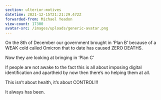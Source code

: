 ```yaml
---
section: ulterior-motives
datetime: 2021-12-15T21:21:29.472Z
forwarded-from: Michael Yeadon
view-count: 17300
avatar-src: /images/uploads/generic-avatar.png
---
```

On the 8th of December our government brought in ‘Plan B’ because of a WEAK cold called Omicron that to date has caused ZERO DEATHS.

Now they are looking at bringing in ‘Plan C’

If people are not awake to the fact this is all about imposing digital identification and apartheid by now then there’s no helping them at all.

This isn’t about health, it’s about CONTROL!!!

It always has been.
